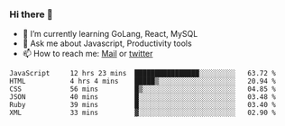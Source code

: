 ### Hi there 👋

- 🌱 I’m currently learning GoLang, React, MySQL
- 💬 Ask me about Javascript, Productivity tools 
- 📫 How to reach me: [Mail](mailto:kvaishak47@gmail.com) or [twitter](https://twitter.com/kvaish4k)

<!--START_SECTION:waka-->

```text
JavaScript     12 hrs 23 mins  ████████████████░░░░░░░░░   63.72 %
HTML           4 hrs 4 mins    █████▒░░░░░░░░░░░░░░░░░░░   20.94 %
CSS            56 mins         █▒░░░░░░░░░░░░░░░░░░░░░░░   04.85 %
JSON           40 mins         █░░░░░░░░░░░░░░░░░░░░░░░░   03.48 %
Ruby           39 mins         █░░░░░░░░░░░░░░░░░░░░░░░░   03.40 %
XML            33 mins         ▓░░░░░░░░░░░░░░░░░░░░░░░░   02.90 %
```

<!--END_SECTION:waka-->
